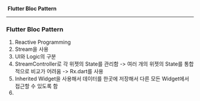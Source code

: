 ​									**Flutter Bloc Pattern**

------



<h3>Flutter Bloc Pattern</h3>

1. Reactive Programming
2. Stream을 사용
3. UI와 Logic의 구분
4. StreamController로 각 위젯의 State를 관리함 -> 여러 개의 위젯의 State를 통합적으로 비교가 어려움 -> Rx.dart를 사용 
5. Inherited Widget을 사용해서 데이터를 한곳에 저장해서 다른 모든 Widget에서 접근할 수 있도록 함 
6. 